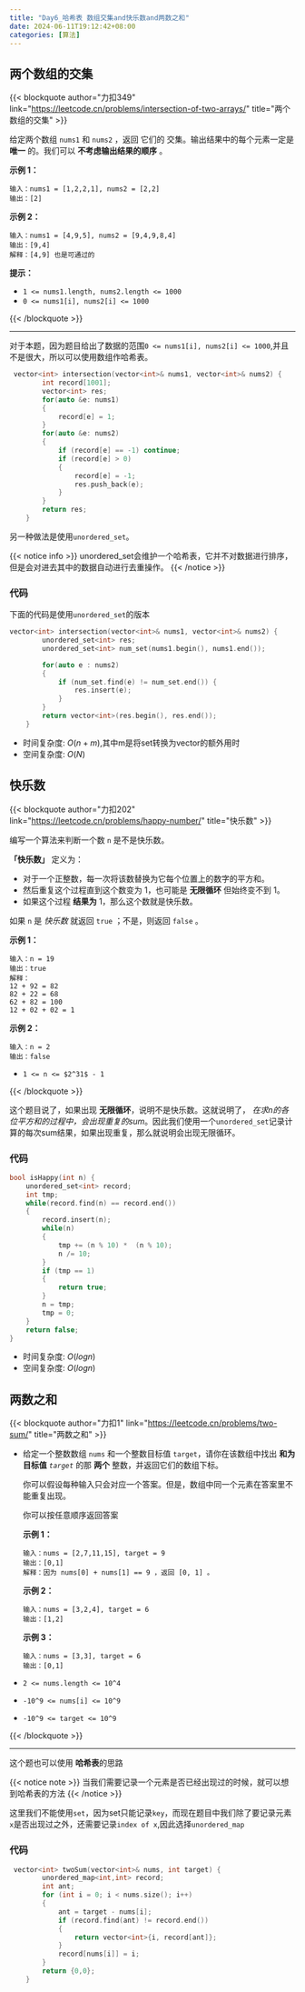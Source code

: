 ```yaml
---
title: "Day6_哈希表 数组交集and快乐数and两数之和"
date: 2024-06-11T19:12:42+08:00
categories: [算法]
---
```


## 两个数组的交集

{{< blockquote author="力扣349" link="https://leetcode.cn/problems/intersection-of-two-arrays/" title="两个数组的交集" >}}

给定两个数组 `nums1` 和 `nums2` ，返回 它们的 交集。输出结果中的每个元素一定是 **唯一** 的。我们可以 **不考虑输出结果的顺序** 。



**示例 1：**

```
输入：nums1 = [1,2,2,1], nums2 = [2,2]
输出：[2]
```

**示例 2：**

```
输入：nums1 = [4,9,5], nums2 = [9,4,9,8,4]
输出：[9,4]
解释：[4,9] 也是可通过的
```

**提示：**

- `1 <= nums1.length, nums2.length <= 1000`
- `0 <= nums1[i], nums2[i] <= 1000`

{{< /blockquote >}}

---

对于本题，因为题目给出了数据的范围`0 <= nums1[i], nums2[i] <= 1000`,并且不是很大，所以可以使用数组作哈希表。

```c++
 vector<int> intersection(vector<int>& nums1, vector<int>& nums2) {
        int record[1001];
        vector<int> res;
        for(auto &e: nums1)
        {
            record[e] = 1;
        }
        for(auto &e: nums2)
        {
            if (record[e] == -1) continue;
            if (record[e] > 0)
            {
                record[e] = -1;
                res.push_back(e);
            }
        }
        return res;
    }
```

另一种做法是使用`unordered_set`。

{{< notice info >}}
unordered_set会维护一个哈希表，它并不对数据进行排序，但是会对进去其中的数据自动进行去重操作。
{{< /notice >}}

### 代码

下面的代码是使用`unordered_set`的版本

```c++
vector<int> intersection(vector<int>& nums1, vector<int>& nums2) {
        unordered_set<int> res;
        unordered_set<int> num_set(nums1.begin(), nums1.end());

        for(auto e : nums2)
        {
            if (num_set.find(e) != num_set.end()) {
                res.insert(e);
            }
        }
        return vector<int>(res.begin(), res.end());
    }
```

+ 时间复杂度: $O(n + m)$,其中m是将set转换为vector的额外用时
+ 空间复杂度: $O(N)$

## 快乐数

{{< blockquote author="力扣202" link="https://leetcode.cn/problems/happy-number/" title="快乐数" >}}

编写一个算法来判断一个数 `n` 是不是快乐数。

**「快乐数」** 定义为：

- 对于一个正整数，每一次将该数替换为它每个位置上的数字的平方和。
- 然后重复这个过程直到这个数变为 1，也可能是 **无限循环** 但始终变不到 1。
- 如果这个过程 **结果为** 1，那么这个数就是快乐数。

如果 `n` 是 *快乐数* 就返回 `true` ；不是，则返回 `false` 。

**示例 1：**

```
输入：n = 19
输出：true
解释：
12 + 92 = 82
82 + 22 = 68
62 + 82 = 100
12 + 02 + 02 = 1
```

**示例 2：**

```
输入：n = 2
输出：false
```

 

- `1 <= n <= $2^31$ - 1`

{{< /blockquote >}}

这个题目说了，如果出现 **无限循环**，说明不是快乐数。这就说明了， *在求n的各位平方和的过程中，会出现重复的sum*。因此我们使用一个`unordered_set`记录计算的每次sum结果，如果出现重复，那么就说明会出现无限循环。

### 代码

```c++
bool isHappy(int n) {
    unordered_set<int> record;
    int tmp;
    while(record.find(n) == record.end())
    {
        record.insert(n);
        while(n)
        {
            tmp += (n % 10) *  (n % 10);
            n /= 10;
        }
        if (tmp == 1)
        {
            return true;
        }
        n = tmp;
        tmp = 0;
    }
    return false;
}
```

- 时间复杂度: $O(logn)$
- 空间复杂度: $O(logn)$

## 两数之和

{{< blockquote author="力扣1" link="https://leetcode.cn/problems/two-sum/" title="两数之和" >}}

- 给定一个整数数组 `nums` 和一个整数目标值 `target`，请你在该数组中找出 **和为目标值** *`target`* 的那 **两个** 整数，并返回它们的数组下标。

  你可以假设每种输入只会对应一个答案。但是，数组中同一个元素在答案里不能重复出现。

  你可以按任意顺序返回答案

  **示例 1：**

  ```
  输入：nums = [2,7,11,15], target = 9
  输出：[0,1]
  解释：因为 nums[0] + nums[1] == 9 ，返回 [0, 1] 。
  ```

  **示例 2：**

  ```
  输入：nums = [3,2,4], target = 6
  输出：[1,2]
  ```

  **示例 3：**

  ```
  输入：nums = [3,3], target = 6
  输出：[0,1]
  ```

- `2 <= nums.length <= 10^4`
- `-10^9 <= nums[i] <= 10^9`
- `-10^9 <= target <= 10^9`

{{< /blockquote >}}

---

这个题也可以使用 **哈希表**的思路

{{< notice note >}}
当我们需要记录一个元素是否已经出现过的时候，就可以想到哈希表的方法
{{< /notice >}}

这里我们不能使用`set`，因为set只能记录`key`，而现在题目中我们除了要记录元素`x`是否出现过之外，还需要记录`index of x`,因此选择`unordered_map`

### 代码

```c++
 vector<int> twoSum(vector<int>& nums, int target) {
        unordered_map<int,int> record;
        int ant;
        for (int i = 0; i < nums.size(); i++)
        {
            ant = target - nums[i];
            if (record.find(ant) != record.end())
            {
                return vector<int>{i, record[ant]};
            }
            record[nums[i]] = i;
        }
        return {0,0};
    }
```

